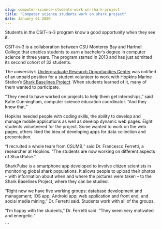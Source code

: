 ```yaml
---
slug: computer-science-students-work-on-shark-project
title: "Computer science students work on shark project"
date: January 01 2020
---
```


 
<p>
  Students in the CSIT-in-3 program know a good opportunity when they see it.
</p>
<p>
  CSIT-in-3 is a collaboration between CSU Monterey Bay and Hartnell College
  that enables students to earn a bachelor’s degree in computer science in three
  years. The program started in 2013 and has just admitted its second cohort of
  32 students.
</p>
<p>
  The university’s
  <a href="https://uroc.csumb.edu"
    >Undergraduate Research Opportunities Center</a
  >
  was notified of an unpaid position for a student volunteer to work with
  Hopkins Marine Station’s
  <a href="https://baseline.stanford.edu">Shark Baselines Project</a>. When
  students learned of it, many of them wanted to participate.
</p>
<p>
  “They need to have worked on projects to help them get internships,” said
  Katie Cunningham, computer science education coordinator. “And they know
  that.”
</p>
<p>
  Hopkins needed people with coding skills, the ability to develop and manage
  mobile applications as well as develop dynamic web pages. Eight students
  volunteered for the project. Some wanted to work on the web pages, others
  liked the idea of developing apps for data collection and presentation.
</p>
<p>
  “I recruited a whole team from CSUMB,” said Dr. Francesco Ferretti, a
  researcher at Hopkins. “The students are now working on different aspects of
  SharkPulse.”
</p>
<p>
  SharkPulse is a smartphone app developed to involve citizen scientists in
  monitoring global shark populations. It allows people to upload their photos –
  with information about when and where the pictures were taken – to the Shark
  Baselines Project, where they can be studied.
</p>
<p>
  “Right now we have five working groups: database development and management;
  IOS app; Android app; web application and front end; and social media mining,”
  Dr. Ferretti said. Students work with all of the groups.
</p>
<p>
  “I’m happy with the students,” Dr. Ferretti said. “They seem very motivated
  and energetic.”
</p>
<p></p>
<p></p>
```
